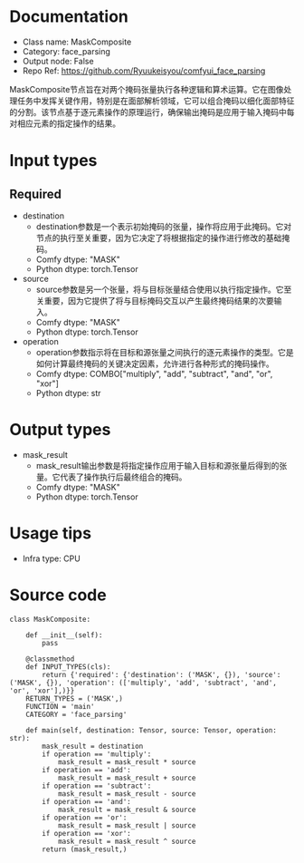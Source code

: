 # Documentation
- Class name: MaskComposite
- Category: face_parsing
- Output node: False
- Repo Ref: https://github.com/Ryuukeisyou/comfyui_face_parsing

MaskComposite节点旨在对两个掩码张量执行各种逻辑和算术运算。它在图像处理任务中发挥关键作用，特别是在面部解析领域，它可以组合掩码以细化面部特征的分割。该节点基于逐元素操作的原理运行，确保输出掩码是应用于输入掩码中每对相应元素的指定操作的结果。

# Input types
## Required
- destination
    - destination参数是一个表示初始掩码的张量，操作将应用于此掩码。它对节点的执行至关重要，因为它决定了将根据指定的操作进行修改的基础掩码。
    - Comfy dtype: "MASK"
    - Python dtype: torch.Tensor
- source
    - source参数是另一个张量，将与目标张量结合使用以执行指定操作。它至关重要，因为它提供了将与目标掩码交互以产生最终掩码结果的次要输入。
    - Comfy dtype: "MASK"
    - Python dtype: torch.Tensor
- operation
    - operation参数指示将在目标和源张量之间执行的逐元素操作的类型。它是如何计算最终掩码的关键决定因素，允许进行各种形式的掩码操作。
    - Comfy dtype: COMBO["multiply", "add", "subtract", "and", "or", "xor"]
    - Python dtype: str

# Output types
- mask_result
    - mask_result输出参数是将指定操作应用于输入目标和源张量后得到的张量。它代表了操作执行后最终组合的掩码。
    - Comfy dtype: "MASK"
    - Python dtype: torch.Tensor

# Usage tips
- Infra type: CPU

# Source code
```
class MaskComposite:

    def __init__(self):
        pass

    @classmethod
    def INPUT_TYPES(cls):
        return {'required': {'destination': ('MASK', {}), 'source': ('MASK', {}), 'operation': (['multiply', 'add', 'subtract', 'and', 'or', 'xor'],)}}
    RETURN_TYPES = ('MASK',)
    FUNCTION = 'main'
    CATEGORY = 'face_parsing'

    def main(self, destination: Tensor, source: Tensor, operation: str):
        mask_result = destination
        if operation == 'multiply':
            mask_result = mask_result * source
        if operation == 'add':
            mask_result = mask_result + source
        if operation == 'subtract':
            mask_result = mask_result - source
        if operation == 'and':
            mask_result = mask_result & source
        if operation == 'or':
            mask_result = mask_result | source
        if operation == 'xor':
            mask_result = mask_result ^ source
        return (mask_result,)
```